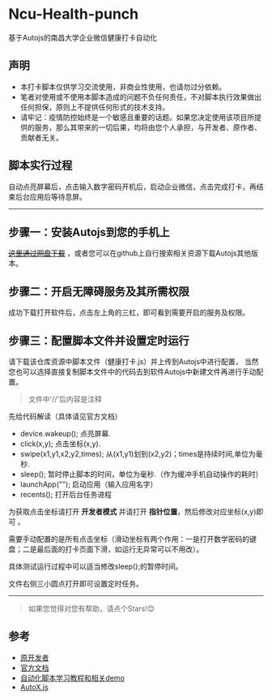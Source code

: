 # Ncu-Health-punch
基于Autojs的南昌大学企业微信健康打卡自动化

## 声明
- 本打卡脚本仅供学习交流使用，非商业性使用，也请勿过分依赖。
- 笔者对使用或不使用本脚本造成的问题不负任何责任，不对脚本执行效果做出任何担保，原则上不提供任何形式的技术支持。
- 请牢记：疫情防控始终是一个敏感且重要的话题。如果您决定使用该项目所提供的服务，那么其带来的一切后果，均将由您个人承担，与开发者、原作者、贡献者无关。


## 脚本实行过程
自动点亮屏幕后，点击输入数字密码开机后，启动企业微信，点击完成打卡，再结束后台应用后等待息屏。
 
---

## 步骤一：安装Autojs到您的手机上
  [~~这里通过网盘下载~~](https://pan.baidu.com/s/1P-sO9xtVGJWq8voAFBl6dQ?pwd=jc88) ，或者您可以在github上自行搜索相关资源下载Autojs其他版本。
  


## 步骤二：开启无障碍服务及其所需权限
 
 成功下载打开软件后，点击左上角的三杠，即可看到需要开启的服务及权限。
 
  
## 步骤三：配置脚本文件并设置定时运行
 请下载该仓库资源中脚本文件（健康打卡.js）并上传到Autojs中进行配置， 当然您也可以选择直接复制脚本文件中的代码去到软件Autojs中新建文件再进行手动配置。
 > 文件中'//'后内容是注释 
 
 先给代码解读（具体请见官方文档）
 - device.wakeup(); 点亮屏幕.
 - click(x,y);  点击坐标(x,y).
 - swipe(x1,y1,x2,y2,times);  从(x1,y1)划到(x2,y2)；times是持续时间,单位为毫秒.
 - sleep(); 暂时停止脚本的时间，单位为毫秒.（作为缓冲手机自动操作的耗时）
 - launchApp(""); 启动应用（输入应用名字）
 - recents(); 打开后台任务进程
 
 为获取点击坐标请打开 **开发者模式** 并请打开 **指针位置**，然后修改对应坐标(x,y)即可 。
 
 需要手动配置的是所有点击坐标（滑动坐标有两个作用：一是打开数学密码的键盘；二是最后面的打卡页面下滑，如运行无异常可以不用改）。

 具体测试运行过程中可以适当修改sleep();的暂停时间。
 
 文件右侧三小圆点打开即可设置定时任务。
 
---
> 如果您觉得对您有帮助，请点个Stars!:blush:

## 参考
- [原开发者](https://github.com/hyb1996/Auto.js)
- [官方文档](https://pro.autojs.org/docs/#/zh-cn/)
- [自动化脚本学习教程和相关demo](https://github.com/wiatingpub/autojs)
- [AutoX.js](https://github.com/kkevsekk1/AutoX)



